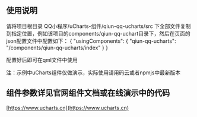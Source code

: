## 使用说明
请将项目根目录 QQ小程序/uCharts-组件/qiun-qq-ucharts/src 下全部文件复制到指定位置，例如该项目的components/qiun-qq-uchart目录下，然后在页面的json配置文件中配置如下：
{
  "usingComponents": {
    "qiun-qq-ucharts": "/components/qiun-qq-ucharts/index"
  }
}

配置好后即可在qml文件中使用

<view class="charts">
  <qiun-qq-ucharts type="column" opts="{{opts}}" chartData="{{chartData}}" bindcomplete="complete"/>
</view>

注：示例中uCharts组件仅做演示，实际使用请用码云或者npmjs中最新版本

## 组件参数详见官网组件文档或在线演示中的代码

[https://www.ucharts.cn](https://www.ucharts.cn)
